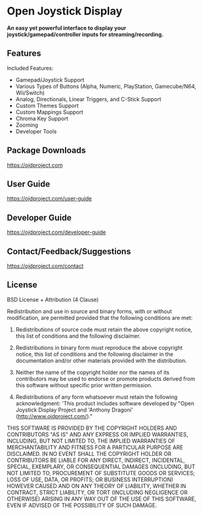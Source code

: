 # Open Joystick Display
**An easy yet powerful interface to display your joystick/gamepad/controller inputs for streaming/recording.**

## Features
Included Features:
* Gamepad/Joystick Support
* Various Types of Buttons (Alpha, Numeric, PlayStation, Gamecube/N64, Wii/Switch)
* Analog, Directionals, Linear Triggers, and C-Stick Support
* Custom Themes Support
* Custom Mappings Support
* Chroma Key Support
* Zooming
* Developer Tools

## Package Downloads
https://ojdproject.com

## User Guide
https://ojdproject.com/user-guide

## Developer Guide
https://ojdproject.com/developer-guide

## Contact/Feedback/Suggestions
https://ojdproject.com/contact

## License
BSD License + Attribution (4 Clause)

Redistribution and use in source and binary forms, with or without
modification, are permitted provided that the following conditions
are met:

1. Redistributions of source code must retain the above copyright
   notice, this list of conditions and the following disclaimer.

2. Redistributions in binary form must reproduce the above copyright
   notice, this list of conditions and the following disclaimer in
   the documentation and/or other materials provided with the
   distribution.

3. Neither the name of the copyright holder nor the names of its
   contributors may be used to endorse or promote products derived
   from this software without specific prior written permission.

4. Redistributions of any form whatsoever must retain the following
   acknowledgment: 'This product includes software developed by
   "Open Joystick Display Project and 'Anthony Dragoni' 
   (http://www.ojdproject.com/)."

THIS SOFTWARE IS PROVIDED BY THE COPYRIGHT HOLDERS AND CONTRIBUTORS
"AS IS" AND ANY EXPRESS OR IMPLIED WARRANTIES, INCLUDING, BUT NOT
LIMITED TO, THE IMPLIED WARRANTIES OF MERCHANTABILITY AND FITNESS FOR
A PARTICULAR PURPOSE ARE DISCLAIMED. IN NO EVENT SHALL THE COPYRIGHT
HOLDER OR CONTRIBUTORS BE LIABLE FOR ANY DIRECT, INDIRECT, INCIDENTAL,
SPECIAL, EXEMPLARY, OR CONSEQUENTIAL DAMAGES (INCLUDING, BUT NOT LIMITED
TO, PROCUREMENT OF SUBSTITUTE GOODS OR SERVICES; LOSS OF USE, DATA, OR
PROFITS; OR BUSINESS INTERRUPTION) HOWEVER CAUSED AND ON ANY THEORY OF
LIABILITY, WHETHER IN CONTRACT, STRICT LIABILITY, OR TORT (INCLUDING
NEGLIGENCE OR OTHERWISE) ARISING IN ANY WAY OUT OF THE USE OF THIS
SOFTWARE, EVEN IF ADVISED OF THE POSSIBILITY OF SUCH DAMAGE.